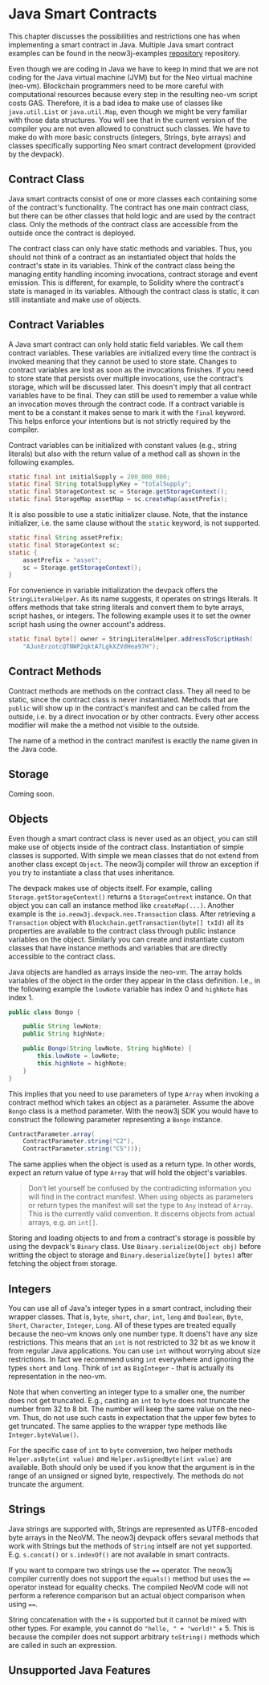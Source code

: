 # Java Smart Contracts

This chapter discusses the possibilities and restrictions one has when implementing a smart
contract in Java. Multiple Java smart contract examples can be found in the neow3j-examples
[repository](https://github.com/neow3j/neow3j-examples-java/tree/master/neo3-examples/src/main/java/io/neow3j/examples/contract_development/contracts)
repository.

Even though we are coding in Java we have to keep in mind that we are not coding for the Java
virtual machine (JVM) but for the Neo virtual machine (neo-vm). Blockchain programmers need to be
more careful with computational resources because every step in the resulting neo-vm script costs
GAS. Therefore, it is a bad idea to make use of classes like `java.util.List` or `java.util.Map`,
even though we might be very familiar with those data structures. You will see that in the current
version of the compiler you are not even allowed to construct such classes. We have to make do with
more basic constructs (integers, Strings, byte arrays) and classes specifically supporting Neo smart
contract development (provided by the devpack).


## Contract Class

Java smart contracts consist of one or more classes each containing some of the contract's
functionality. The contract has one main contract class, but there can be other classes
that hold logic and are used by the contract class. Only the methods of the contract class are
accessible from the outside once the contract is deployed. 

The contract class can only have static methods and variables. Thus, you should not think of a
contract as an instantiated object that holds the contract's state in its variables. Think of the
contract class being the managing entity handling incoming invocations, contract storage and event
emission. This is different, for example, to Solidity where the contract's state is managed in its
variables. Although the contract class is static, it can still instantiate and make use of objects.


## Contract Variables

A Java smart contract can only hold static field variables. We call them contract variables. These
variables are initialized every time the contract is invoked meaning that they cannot be used to
store state. Changes to contract variables are lost as soon as the invocations finishes. If you need
to store state that persists over multiple invocations, use the contract's storage, which will be
discussed later. This doesn't imply that all contract variables have to be final. They can still be
used to remember a value while an invocation moves through the contract code. If a contract variable
is ment to be a constant it makes sense to mark it with the `final` keyword. This helps enforce your
intentions but is not strictly required by the compiler.

Contract variables can be initialized with constant values (e.g., string literals) but also with
the return value of a method call as shown in the following examples.

```java
static final int initialSupply = 200_000_000;
static final String totalSupplyKey = "totalSupply";
static final StorageContext sc = Storage.getStorageContext();
static final StorageMap assetMap = sc.createMap(assetPrefix);
```

It is also possible to use a static initializer clause. Note, that the instance initializer, i.e. the
same clause without the `static` keyword, is not supported.

```java
static final String assetPrefix;
static final StorageContext sc;
static {
    assetPrefix = "asset";
    sc = Storage.getStorageContext();
}
```

For convenience in variable initialization the devpack offers the `StringLiteralHelper`.
As its name suggests, it operates on strings literals. It offers methods that take string literals
and convert them to byte arrays, script hashes, or integers. The following example uses it to set
the owner script hash using the owner account's address.

```java
static final byte[] owner = StringLiteralHelper.addressToScriptHash(
    "AJunErzotcQTNWP2qktA7LgkXZVdHea97H");
```


## Contract Methods

Contract methods are methods on the contract class. They all need to be static, since the contract
class is never instantiated.
Methods that are `public` will show up in the contract's manifest and can be called from the
outside, i.e. by a direct invocation or by other contracts. Every other access modifier will make
the a method not visible to the outside. 

The name of a method in the contract manifest is exactly the name given in the Java code. 

<!-- TODO: Mention the different handling of the methods `_deploy` and `_verify` once supported by neow3j-->


## Storage

<!-- TODO: Document on how to use storage. -->

Coming soon.


## Objects

Even though a smart contract class is never used as an object, you can still make use of objects
inside of the contract class. Instantiation of simple classes is supported. With simple we mean
classes that do not extend from another class except `Object`. The neow3j compiler will throw an
exception if you try to instantiate a class that uses inheritance. 

The devpack makes use of objects itself. For example, calling `Storage.getStorageContext()` returns
a `StorageContrext` instance. On that object you can call an instance method like `createMap(...)`.
Another example is the `io.neow3j.devpack.neo.Transaction` class. After retrieving a `Transaction`
object with `Blockchain.getTransaction(byte[] txId)` all its properties are available to the
contract class through public instance variables on the object. Similarly you can create and
instantiate custom classes that have instance methods and variables that are directly accessible to
the contract class.

Java objects are handled as arrays inside the neo-vm. The array holds variables of the object in the
order they appear in the class definition. I.e., in the following example the `lowNote` variable has
index 0 and `highNote` has index 1.

```java
public class Bongo {

    public String lowNote;
    public String highNote;

    public Bongo(String lowNote, String highNote) {
        this.lowNote = lowNote;
        this.highNote = highNote;
    }
}
```

This implies that you need to use parameters of type `Array` when invoking a contract method
which takes an object as a parameter. 
Assume the above `Bongo` class is a method parameter. With the neow3j SDK you would have to
construct the following parameter representing a `Bongo` instance.

```java
ContractParameter.array(
    ContractParameter.string("C2"), 
    ContractParameter.string("C5")));
```

The same applies when the object is used as a return type. In other words, expect an return value of
type `Array` that will hold the object's variables.

> Don't let yourself be confused by the contradicting information you will find in the contract
> manifest. When using objects as parameters or return types the manifest will set the type to `Any`
> instead of `Array`. This is the currently valid convention. It discerns objects from actual
> arrays, e.g. an `int[]`.

Storing and loading objects to and from a contract's storage is possible by using the devpack's 
`Binary` class. Use `Binary.serialize(Object obj)` before writting the object to storage and
`Binary.deserialize(byte[] bytes)` after fetching the object from storage.


## Integers

You can use all of Java's integer types in a smart contract, including their wrapper classes.
That is, `byte`, `short`, `char`, `int`, `long` and `Boolean`, `Byte`, `Short`, `Character`,
`Integer`, `Long`. All of these types are treated equally because the neo-vm knows only one number
type. It doens't have any size restrictions. This means that an `int` is not restricted to 32 bit as
we know it from regular Java applications. You can use `int` without worrying about size
restrictions. In fact we recommend using `int` everywhere and ignoring the types `short` and `long`.
Think of `int` as `BigInteger` - that is actually its representation in the neo-vm.

Note that when converting an integer type to a smaller one, the number does
not get truncated. E.g., casting an `int` to `byte` does not truncate the number from 32 to 8 bit.
The number will keep the same value on the neo-vm. Thus, do not use such casts in expectation that 
the upper few bytes to get truncated. The same applies to the wrapper type methods like
`Integer.byteValue()`.

For the specific case of `int` to `byte` conversion, two helper methods `Helper.asByte(int value)` 
and `Helper.asSignedByte(int value)` are available. Both should only be used if you know that the
argument is in the range of an unsigned or signed byte, respectively. The methods do not truncate
the argument.


## Strings

<!-- TODO: Rework this section and add information on `String.length` -->

Java strings are supported with, Strings are represented as UTF8-encoded
byte arrays in the NeoVM. The neow3j devpack offers sevaral methods that work with Strings but the
methods of `String` intself are not yet supported. E.g. `s.concat()` or `s.indexOf()` are not
available in smart contracts.

If you want to compare two strings use the `==` operator. The neow3j compiler currently does not
support the `equals()` method but uses the `==` operator instead for equality checks. The compiled
NeoVM code will not perform a reference comparison but an actual object comparison when using `==`.

String concatenation with the `+` is supported but it cannot be mixed with other types. For example,
you cannot do `"hello, " + "world!"` + 5. This is because the compiler does not support arbitrary 
`toString()` methods which are called in such an expression.


## Unsupported Java Features

<!-- TODO: Document unsupported features -->

<!-- 
Inheritance
Enums
Interfaces
Abstract classes
Floating point numbers like `float` and `double` are not supported. The neo-vm has no concept of
such types.
-->
